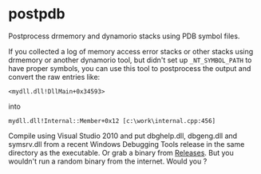 # postpdb
Postprocess drmemory and dynamorio stacks using PDB symbol files.

If you collected a log of memory access error stacks or other stacks 
using drmemory or another dynamorio tool, but didn't set up `_NT_SYMBOL_PATH`
to have proper symbols, you can use this tool to postprocess the output
and convert the raw entries like:

`<mydll.dll!DllMain+0x34593>`

into

`mydll.dll!Internal::Member+0x12 [c:\work\internal.cpp:456]`

Compile using Visual Studio 2010 and put dbghelp.dll, dbgeng.dll and symsrv.dll from a recent Windows Debugging Tools release in the same directory as the executable. Or grab a binary from [Releases](../../releases). But you wouldn't run a random binary from the internet. Would you ?
